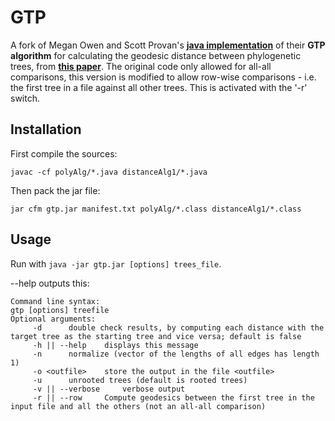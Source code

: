 GTP
===

A fork of Megan Owen and Scott Provan's [__java implementation__](http://comet.lehman.cuny.edu/owen/code.html) of their **GTP algorithm** for calculating the geodesic distance between phylogenetic trees, from [__this paper__](http://ieeexplore.ieee.org/xpl/articleDetails.jsp?arnumber=5396323). The original code only allowed for all-all comparisons, this version is modified to allow row-wise comparisons - i.e. the first tree in a file against all other trees. This is activated with the '-r' switch.

Installation
------------

First compile the sources:

    javac -cf polyAlg/*.java distanceAlg1/*.java
    
Then pack the jar file:

    jar cfm gtp.jar manifest.txt polyAlg/*.class distanceAlg1/*.class


Usage
-----

Run with ```java -jar gtp.jar [options] trees_file```.

--help outputs this:

    Command line syntax:
    gtp [options] treefile
    Optional arguments:
    	 -d 	 double check results, by computing each distance with the target tree as the starting tree and vice versa; default is false
    	 -h || --help 	 displays this message
    	 -n 	 normalize (vector of the lengths of all edges has length 1)
    	 -o <outfile> 	 store the output in the file <outfile>
    	 -u 	 unrooted trees (default is rooted trees)
    	 -v || --verbose 	 verbose output
    	 -r || --row 	 Compute geodesics between the first tree in the input file and all the others (not an all-all comparison)
